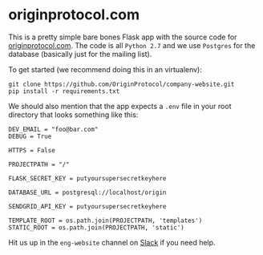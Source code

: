 # originprotocol.com

This is a pretty simple bare bones Flask app with the source code for [originprotocol.com](https://www.originprotocol.com). The code is all `Python 2.7` and we use `Postgres` for the database (basically just for the mailing list).

To get started (we recommend doing this in an virtualenv):

    git clone https://github.com/OriginProtocol/company-website.git
    pip install -r requirements.txt
    
We should also mention that the app expects a `.env` file in your root directory that looks something like this:

    DEV_EMAIL = "foo@bar.com"
    DEBUG = True

    HTTPS = False

    PROJECTPATH = "/"

    FLASK_SECRET_KEY = putyoursupersecretkeyhere

    DATABASE_URL = postgresql://localhost/origin

    SENDGRID_API_KEY = putyoursupersecretkeyhere

    TEMPLATE_ROOT = os.path.join(PROJECTPATH, 'templates')
    STATIC_ROOT = os.path.join(PROJECTPATH, 'static')
    
Hit us up in the `eng-website` channel on [Slack](http://slack.originprotocol.com) if you need help.
